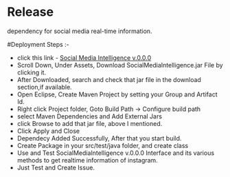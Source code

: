 # Release
dependency for social media real-time information.

#Deployment Steps :-
* click this link - <a href="https://github.com/dev-kumaresan/SMI/releases/tag/v.0.0.0">Social Media Intelligence v.0.0.0</a> 
* Scroll Down, Under Assets, Download SocialMediaIntelligence.jar File by clicking it.
* After Downloaded, search and check that jar file in the download section,if available.
* Open Eclipse, Create Maven Project by setting your Group and Artifact Id.
* Right click Project folder, Goto Build Path -> Configure build path
* select Maven Dependencies and Add External Jars
* click Browse to add that jar file, above I mentioned.
* Click Apply and Close
* Dependecy Added Successfully, After that you start build.
* Create Package in your src/test/java folder, and create class
* Use and Test SocialMediaIntelligence v.0.0.0 Interface and its various methods to get realtime information of instagram.
* Just Test and Create Issue.
